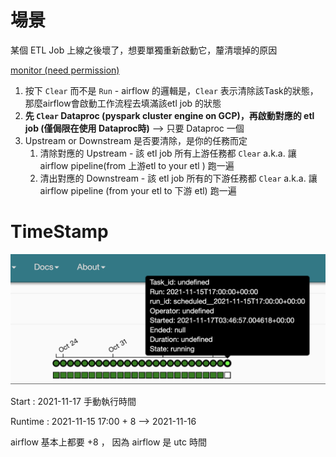 # 場景

某個 ETL Job 上線之後壞了，想要單獨重新啟動它，釐清壞掉的原因

[monitor (need permission)](https://p6dfcbe3c7bc93a21-tp.appspot.com/admin/airflow/gantt?dag_id=pixlake&root=)

1. 按下 `Clear` 而不是 `Run` - airflow 的邏輯是，`Clear` 表示清除該Task的狀態，那麼airflow會啟動工作流程去填滿該etl job 的狀態
2. **先 `Clear` Dataproc (pyspark cluster engine on GCP)，再啟動對應的 etl job (僅侷限在使用 Dataproc時)** --> 只要 Dataproc 一個
3. Upstream or Downstream 是否要清除，是你的任務而定
   1. 清除對應的 Upstream - 該 etl job 所有上游任務都 `Clear` a.k.a. 讓 airflow pipeline(from 上游etl to your etl ) 跑一遍
   2. 清出對應的 Downstream - 該 etl job 所有的下游任務都 `Clear` a.k.a. 讓 airflow pipeline (from your etl to 下游 etl) 跑一遍

# TimeStamp

<img src='./assets/airflow_1.png'></img>

Start : 2021-11-17 手動執行時間

Runtime : 2021-11-15 17:00 + 8 --> 2021-11-16  

airflow 基本上都要 +8 ， 因為 airflow 是 utc 時間
